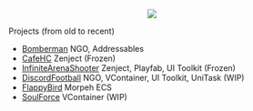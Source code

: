<p align="center"> <img src="https://github.com/R1nge/R1nge/assets/59400159/f2b86468-f528-4bf9-81b7-29165d168b58"> </p>


Projects (from old to recent)  
- [Bomberman](https://github.com/R1nge/BomberMan) NGO, Addressables
- [CafeHC](https://github.com/R1nge/CafeHC) Zenject (Frozen)
- [InfiniteArenaShooter](https://github.com/R1nge/InfiniteArenaShooter) Zenject, Playfab, UI Toolkit (Frozen)
- [DiscordFootball](https://github.com/R1nge/DiscordFootball) NGO, VContainer, UI Toolkit, UniTask (WIP)
- [FlappyBird](https://github.com/R1nge/MorpehECS_FlappyBird) Morpeh ECS
- [SoulForce](https://github.com/R1nge/SoulForce) VContainer (WIP)
